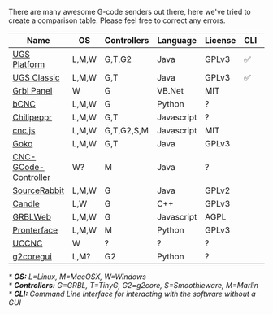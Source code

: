 There are many awesome G-code senders out there, here we've tried to create a comparison table. Please feel free to correct any errors.

| Name                                                 | OS    | Controllers | Language   | License | CLI | WebUI |
| ---------------------------------------------------- | ------| ----------- | ---------- | ------- | --- | ----- 
| [UGS Platform](http://winder.github.io/ugs_website/) | L,M,W | G,T,G2      | Java       | GPLv3   | :white_check_mark: | :white_check_mark: |
| [UGS Classic](http://winder.github.io/ugs_website/)  | L,M,W | G,T         | Java       | GPLv3   | :white_check_mark: | :white_check_mark: |
| [Grbl Panel](https://github.com/gerritv/Grbl-Panel/) | W     | G           | VB.Net     | MIT     |     |  |
| [bCNC](https://github.com/vlachoudis/bCNC)           | L,M,W | G           | Python     | ?       |     | :white_check_mark: |
| [Chilipeppr](http://chilipeppr.com/)                 | L,M,W | G,T         | Javascript | ?       |     | :white_check_mark: |
| [cnc.js](https://github.com/cncjs/cncjs)             | L,M,W | G,T,G2,S,M  | Javascript | MIT     |     | :white_check_mark: |
| [Goko](https://goko.fr/)                             | L,M,W | G,T         | Java       | GPLv3   |     |  |
| [CNC-GCode-Controller](https://github.com/pknoe3lh/cncgcodecontroller) | W?    | M | Java | ?     |     |  |
| [SourceRabbit](https://github.com/nsiatras/sourcerabbit-gcode-sender)  | L,M,W | G | Java | GPLv2 |     |  |
| [Candle](https://github.com/Denvi/Candle)            | L,W   | G           | C++        | GPLv3   |     |  |
| [GRBLWeb](http://xyzbots.com/grblweb.html)           | L,M,W | G           | Javascript | AGPL    |     | :white_check_mark: |
| [Pronterface](http://www.pronterface.com/)           | L,M,W | M           | Python     | GPLv3   |     |  |
| [UCCNC](https://cncdrive.com/UCCNC.html)             | W     | ?           | ?          | ?       |     |  |
| [g2coregui](https://github.com/talpadk/g2coregui)    | L,M?  | G2          | Python     | ?       |     |  |

_* **OS:** L=Linux, M=MacOSX, W=Windows_ <br/>
_* **Controllers:** G=GRBL, T=TinyG, G2=g2core, S=Smoothieware, M=Marlin_ <br/>
_* **CLI:** Command Line Interface for interacting with the software without a GUI_